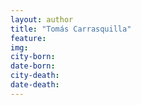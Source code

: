 ```yaml
---
layout: author
title: "Tomás Carrasquilla"
feature: 
img:
city-born: 
date-born: 
city-death: 
date-death:
---
```

